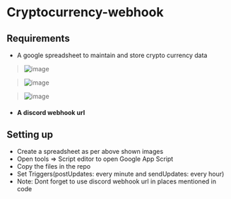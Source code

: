 # Cryptocurrency-webhook

## Requirements
* A google spreadsheet to maintain and store crypto currency data
>![image](https://user-images.githubusercontent.com/74867349/121248954-a8225e00-c8c1-11eb-8a76-f007b65419ae.png)

>![image](https://user-images.githubusercontent.com/74867349/121249432-3696df80-c8c2-11eb-9fd1-22a1c72899a0.png)

>![image](https://user-images.githubusercontent.com/74867349/121249565-58906200-c8c2-11eb-9cd8-81101474de22.png)

* #### A discord webhook url

## Setting up
* Create a spreadsheet as per above shown images
* Open tools => Script editor to open Google App Script
* Copy the files in the repo
* Set Triggers(postUpdates: every minute and sendUpdates: every hour)
* Note: Dont forget to use discord webhook url in places mentioned in code